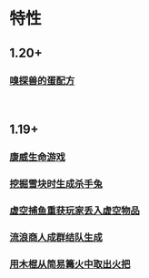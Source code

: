 # 特性

## 1.20+

### [嗅探兽的蛋配方](sniffer_egg_recipe.md)

​     

## 1.19+

### [康威生命游戏](conways_game_of_life.md)

### [挖掘雪块时生成杀手兔](killer_rabbit_spawn.md)

### [虚空捕鱼重获玩家丢入虚空物品](player_lost_property_regain.md)

### [流浪商人成群结队生成](wandering_trader_spawn.md)

### [用木棍从简易篝火中取出火把](take_out_torches_from_simple_bonfire.md)







​     
